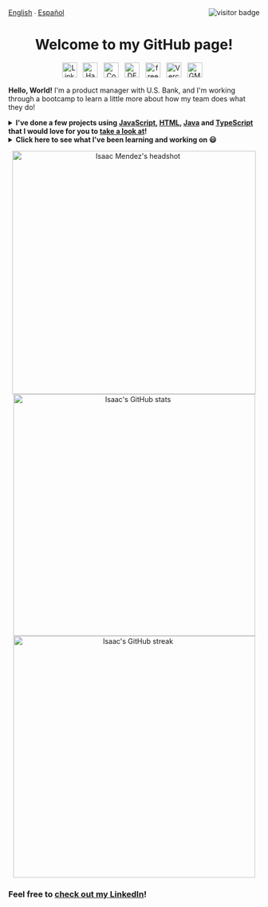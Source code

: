 <span>
	<span align="left">
		<a href="README.md">English</a> ∙ <a href="README-es.md">Español</a>
	</span>
	<span>
		<img src="https://visitor-badge.glitch.me/badge?page_id=IsaacMendez-work.IsaacMendez-work" alt="visitor badge" align="right">
	</span>
</span>
<h1 align="center">Welcome to my GitHub page!</h1> 
<p align='center'>
	<a href="https://www.linkedin.com/in/IsaacMendez-work/"><img height="30px" alt="LinkedIn logo" src="https://upload.wikimedia.org/wikipedia/commons/c/ca/LinkedIn_logo_initials.png"></a>&nbsp;&nbsp;
	<a href="https://www.hackerrank.com/isaacmendez_work"><img height="30px" alt="HackerRank logo" src="https://upload.wikimedia.org/wikipedia/commons/4/40/HackerRank_Icon-1000px.png"></a>&nbsp;&nbsp;
	<a href="https://www.codecademy.com/profiles/IsaacMendez-work"><img height="30px" alt="Codecademy logo" src="https://upload.wikimedia.org/wikipedia/commons/b/b1/Cib-codecademy_%28CoreUI_Icons_v1.0.0%29.svg"></a>&nbsp;&nbsp;
	<a href="https://dev.to/isaacmendezwork"><img height="30px" alt="DEV logo" src="https://d2fltix0v2e0sb.cloudfront.net/dev-rainbow.svg"></a>&nbsp;&nbsp;
	<a href="https://www.freecodecamp.org/isaacmendez-work"><img height="30px" alt="freeCodeCamp logo" src="https://design-style-guide.freecodecamp.org/downloads/fcc_secondary_small.svg"></a>&nbsp;&nbsp;
	<a href="https://vercel.com/isaacmendez-work"><img height="30px" alt="Vercel logo" src="https://raw.githubusercontent.com/vercel/vscode-material-icon-theme/536fbda87bcb28816d35e251628268d4d429a80d/icons/vercel.svg"></a>&nbsp;&nbsp;
	<a href="mailto:IsaacMendez.work@gmail.com"><img height="30px" alt="GMail logo" src="https://upload.wikimedia.org/wikipedia/commons/7/7e/Gmail_icon_%282020%29.svg"></a>&nbsp;&nbsp;
</p>

**Hello, World!** I'm a product manager with U.S. Bank, and I'm working through a bootcamp to learn a little more about how my team does what they do!    

<details>
	<summary><strong> I've done a few projects using <a href="https://github.com/IsaacMendez-work?tab=repositories&q=&type=&language=java&sort=">JavaScript</a>, <a href="https://github.com/IsaacMendez-work?tab=repositories&q=&type=&language=html&sort=">HTML</a>, <a href="https://github.com/IsaacMendez-work?tab=repositories&q=&type=&language=java&sort=">Java</a> and <a href="https://github.com/IsaacMendez-work?tab=repositories&q=&type=&language=typescript&sort=">TypeScript</a> that I would love for you to <a href="https://github.com/IsaacMendez-work?tab=repositories">take a look at</a>! </strong></summary>
	<p align="center">This is my GitHub language-usage:</p> 
	<p align="center"><img src="https://github-readme-stats.vercel.app/api/top-langs/?username=IsaacMendez-work&theme=vue" align="center" alt="Isaac Mendez's top GitHub languages" /></p>
</details>

<details>
	<summary><strong> Click here to see what I've been learning and working on 😃 </strong></summary>
	<ul>
		<li> Efficient system designing </li>
		<li> Learning Jira and Confluence </li>
		<li> Developing my elementary Java skills </li>
		<li> Continued work Angular development</li>
		<li> Using program libraries like React and Angular </li>
	</ul>
</details>
<p align="center">
<img src="/Headshot.jpg" width="488px" alt="Isaac Mendez's headshot" /> 
<br>
<img src="https://github-readme-stats.vercel.app/api?username=IsaacMendez-work&count_private=true&show_icons=true&theme=vue&hide=issues,contribs" width="485px" alt="Isaac's GitHub stats">
<br>
<img src="https://github-readme-streak-stats.herokuapp.com?user=IsaacMendez-work&theme=vue&dates=AAAAAA&fire=DD2727" width="485px" alt="Isaac's GitHub streak"> <br>
</p>

### Feel free to [check out my LinkedIn](https://www.linkedin.com/in/IsaacMendez-work/)!
